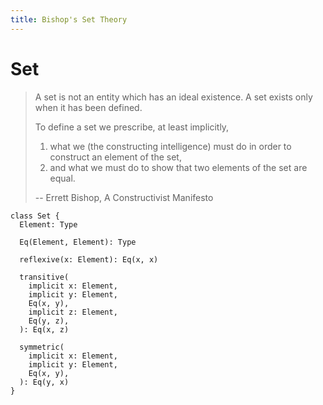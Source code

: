 ```yaml
---
title: Bishop's Set Theory
---
```


# Set

> A set is not an entity which has an ideal existence.
> A set exists only when it has been defined.
>
> To define a set we prescribe, at least implicitly,
>
> 1. what we (the constructing intelligence) must do
>    in order to construct an element of the set,
> 2. and what we must do to show that
>    two elements of the set are equal.
>
> -- Errett Bishop, A Constructivist Manifesto

```cicada
class Set {
  Element: Type

  Eq(Element, Element): Type

  reflexive(x: Element): Eq(x, x)

  transitive(
    implicit x: Element,
    implicit y: Element,
    Eq(x, y),
    implicit z: Element,
    Eq(y, z),
  ): Eq(x, z)

  symmetric(
    implicit x: Element,
    implicit y: Element,
    Eq(x, y),
  ): Eq(y, x)
}
```
